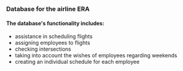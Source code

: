 ### Database for the airline ERA
#### The database's functionality includes:
- assistance in scheduling flights
- assigning employees to flights
- checking intersections
- taking into account the wishes of employees regarding weekends
- creating an individual schedule for each employee
